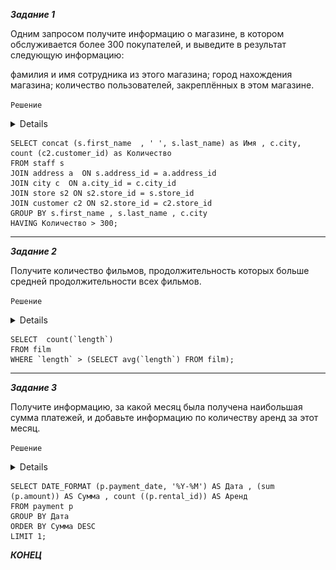 ***Задание 1***


Одним запросом получите информацию о магазине, в котором обслуживается более 300 покупателей, и выведите в результат следующую информацию:

фамилия и имя сотрудника из этого магазина;
город нахождения магазина;
количество пользователей, закреплённых в этом магазине.

`Решение`

<details>

![Screnshot](https://github.com/7Evgen7/Netology/blob/main/JPG/12_04_SDBSQL/12_04_1.jpg)
  
</details>

```
SELECT concat (s.first_name  , ' ', s.last_name) as Имя , c.city, count (c2.customer_id) as Количество 
FROM staff s 
JOIN address a  ON s.address_id = a.address_id 
JOIN city c  ON a.city_id = c.city_id 
JOIN store s2 ON s2.store_id = s.store_id 
JOIN customer c2 ON s2.store_id = c2.store_id 
GROUP BY s.first_name , s.last_name , c.city 
HAVING Количество > 300;
```

---

***Задание 2***

Получите количество фильмов, продолжительность которых больше средней продолжительности всех фильмов.

`Решение`

<details>

![Screnshot](https://github.com/7Evgen7/Netology/blob/main/JPG/12_04_SDBSQL/12_04_2.jpg)
  
</details>

```
SELECT  count(`length`) 
FROM film 
WHERE `length` > (SELECT avg(`length`) FROM film);
```

---

***Задание 3***

Получите информацию, за какой месяц была получена наибольшая сумма платежей, и добавьте информацию по количеству аренд за этот месяц.

`Решение`

<details>

![Screnshot](https://github.com/7Evgen7/Netology/blob/main/JPG/12_04_SDBSQL/12_04_3.jpg)
  
</details>

```
SELECT DATE_FORMAT (p.payment_date, '%Y-%M') AS Дата , (sum (p.amount)) AS Сумма , count ((p.rental_id)) AS Аренд
FROM payment p 
GROUP BY Дата
ORDER BY Сумма DESC
LIMIT 1;
```

***КОНЕЦ***
